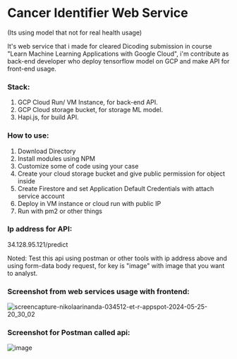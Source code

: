 # Cancer Identifier Web Service
(Its using model that not for real health usage)

It's web service that i made for cleared Dicoding submission in course "Learn Machine Learning Applications with Google Cloud", i'm contribute as back-end developer who deploy tensorflow model on GCP and make API for front-end usage.

### Stack:
1. GCP Cloud Run/ VM Instance, for back-end API.
2. GCP Cloud storage bucket, for storage ML model.
4. Hapi.js, for build API.

### How to use:
1. Download Directory
2. Install modules using NPM
3. Customize some of code using your case
4. Create your cloud storage bucket and give public permission for object inside
5. Create Firestore and set Application Default Credentials with attach service account
6. Deploy in VM instance or cloud run with public IP
7. Run with pm2 or other things

### Ip address for API:
34.128.95.121/predict

Noted:
Test this api using postman or other tools with ip address above and using form-data body request, for key is "image" with image that you want to analyst.

### Screenshot from web services usage with frontend:
![screencapture-nikolaarinanda-034512-et-r-appspot-2024-05-25-20_30_02](https://github.com/nikola4512/cancer-identifier/assets/43138798/d88b73ba-7d6f-4635-a938-ad45ebf1bf3c)

### Screenshot for Postman called api:
![image](https://github.com/nikola4512/cancer-identifier/assets/43138798/1d71c32c-1c52-48d8-84bb-223a18bc2370)
